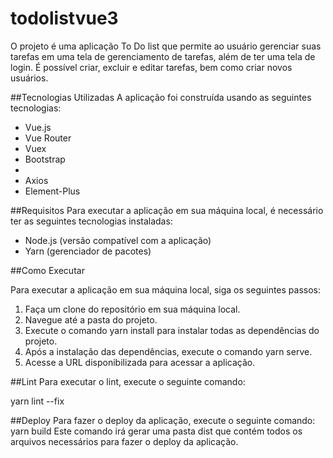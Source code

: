 # todolistvue3

O projeto é uma aplicação To Do list que permite ao usuário gerenciar suas tarefas em uma tela de gerenciamento de tarefas, além de ter uma tela de login. É possível criar, excluir e editar tarefas, bem como criar novos usuários.

##Tecnologias Utilizadas
A aplicação foi construída usando as seguintes tecnologias:

<ul>
<li>Vue.js</li>
<li>Vue Router</li>
<li>Vuex</li>
<li>Bootstrap<li>
<li>Axios</li>
<li>Element-Plus</li>
</ul>

##Requisitos
Para executar a aplicação em sua máquina local, é necessário ter as seguintes tecnologias instaladas:

<ul>
<li>Node.js (versão compatível com a aplicação)</li>
<li>Yarn (gerenciador de pacotes)</li>
</ul>

##Como Executar

Para executar a aplicação em sua máquina local, siga os seguintes passos:

<ol>
<li>Faça um clone do repositório em sua máquina local.</li>
<li>Navegue até a pasta do projeto.</li>
<li>Execute o comando yarn install para instalar todas as dependências do projeto.</li>
<li>Após a instalação das dependências, execute o comando yarn serve.</li>
<li>Acesse a URL disponibilizada para acessar a aplicação.</li>
</ol>

##Lint
Para executar o lint, execute o seguinte comando:

yarn lint --fix

##Deploy
Para fazer o deploy da aplicação, execute o seguinte comando:
yarn build
Este comando irá gerar uma pasta dist que contém todos os arquivos necessários para fazer o deploy da aplicação.
